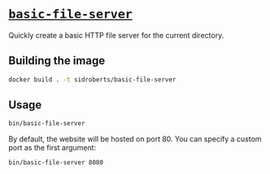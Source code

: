 # [`basic-file-server`](https://hub.docker.com/r/sidroberts/basic-file-server)

Quickly create a basic HTTP file server for the current directory.

## Building the image

```bash
docker build . -t sidroberts/basic-file-server
```

## Usage

```bash
bin/basic-file-server
```

By default, the website will be hosted on port 80.
You can specify a custom port as the first argument:

```bash
bin/basic-file-server 8080
```
